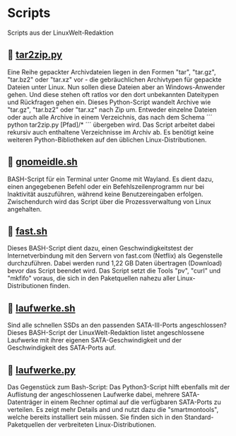 # Scripts
Scripts aus der LinuxWelt-Redaktion

## :page_with_curl: [tar2zip.py](https://github.com/LinuxWelt/Scripts/blob/main/tar2zip.py)
Eine Reihe gepackter Archivdateien liegen in den Formen "tar", "tar.gz", "tar.bz2" oder "tar.xz" vor - die gebräuchlichen Archivtypen für gepackte Dateien unter Linux. Nun sollen diese Dateien aber an Windows-Anwender gehen. Und diese stehen oft ratlos vor den dort unbekannten Dateitypen und Rückfragen gehen ein. Dieses Python-Script wandelt Archive wie "tar.gz", "tar.bz2" oder "tar.xz" nach Zip um. Entweder einzelne Dateien oder auch alle Archive in einem Verzeichnis, das nach dem Schema 
´´´
python tar2zip.py [Pfad]/*
´´´
übergeben wird. Das Script arbeitet dabei rekursiv auch enthaltene Verzeichnisse im Archiv ab. Es benötigt keine weiteren Python-Bibliotheken auf den üblichen Linux-Distributionen.

## :page_with_curl: [gnomeidle.sh](https://github.com/LinuxWelt/Scripts/blob/main/gnomeidle.sh)
BASH-Script für ein Terminal unter Gnome mit Wayland. Es dient dazu, einen angegebenen Befehl oder ein Befehlszeilenprogramm nur bei Inaktivität auszuführen, während keine Benutzereingaben erfolgen. Zwischendurch wird das Script über die Prozessverwaltung von Linux angehalten.

## :page_with_curl: [fast.sh](https://github.com/LinuxWelt/Scripts/blob/main/fast.sh)
Dieses BASH-Script dient dazu, einen Geschwindigkeitstest der Internetverbindung mit den Servern von fast.com (Netflix) als Gegenstelle durchzuführen. Dabei
werden rund 1,22 GB Daten übertragen (Download) bevor das Script beendet wird. Das Script setzt die Tools "pv", "curl" und "mkfifo" voraus,
die sich in den Paketquellen nahezu aller Linux-Distributionen finden.

## :page_with_curl: [laufwerke.sh](https://github.com/LinuxWelt/Scripts/blob/main/laufwerke.sh)
Sind alle schnellen SSDs an den passenden SATA-III-Ports angeschlossen? Dieses BASH-Script der LinuxWelt-Redaktion listet angeschlossene Laufwerke mit ihrer eigenen SATA-Geschwindigkeit und der Geschwindigkeit des SATA-Ports auf.

## :page_with_curl: [laufwerke.py](https://github.com/LinuxWelt/Scripts/blob/main/laufwerke.py)
Das Gegenstück zum Bash-Script: Das Python3-Script hilft ebenfalls mit der Auflistung der angeschlossenen Laufwerke dabei, mehrere SATA-Datenträger in einem Rechner optimal auf die verfügbaren SATA-Ports zu verteilen. Es zeigt mehr Details and und nutzt dazu die "smartmontools", welche bereits installiert sein müssen. Sie finden sich in den Standard-Paketquellen der verbreiteten Linux-Distributionen.


